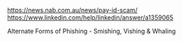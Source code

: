 

https://news.nab.com.au/news/pay-id-scam/
https://www.linkedin.com/help/linkedin/answer/a1359065

Alternate Forms of Phishing - Smishing, Vishing & Whaling
